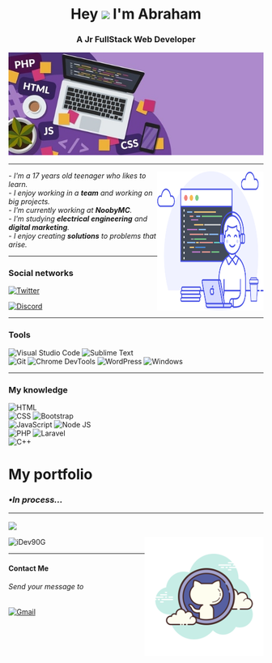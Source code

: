 <h1 align="center">Hey <img src="https://media.giphy.com/media/hvRJCLFzcasrR4ia7z/giphy.gif" width="30px"> I'm Abraham</h1>
<h3 align="center">A Jr FullStack Web Developer</h3>
<img src="media/web-development-coding-concept-banner-260nw-1955634814-1-1.jpg" width="2000"/>
<hr/>
<img align="right" src="media/promo-figure-alt.svg" width="210" height="275"/>

<p><i>- I'm a 17 years old teenager who likes to learn.
<br/>- I enjoy working in a <b>team</b> and working on big projects.
<br/>- I'm currently working at <b>NoobyMC</b>.
<br/>- I'm studying <b>electrical engineering</b> and <b>digital marketing</b>.
<br/>- I enjoy creating <b>solutions</b> to problems that arise.
</i></p><hr/>
<h3 align="left">Social networks</h3>
<p align="left">
<a href="https://twitter.com/iFail90G" target="blank">

![Twitter](https://img.shields.io/badge/Twitter-55ACEE?style=for-the-badge&logo=twitter&logoColor=white)</a>
<a href="https://dsc.gg/noobymc" target="blank">

![Discord](https://img.shields.io/badge/Discord-7289DA?style=for-the-badge&logo=discord&logoColor=white)
</a>
</p>
<hr><h3 align="left">Tools</h3>

![Visual Studio Code](https://img.shields.io/badge/Visual%20Studio%20Code-0078D7?style=for-the-badge&logo=visualstudiocode&logoColor=white)
![Sublime Text](https://img.shields.io/badge/Sublime%20Text-FF9800?style=for-the-badge&logo=sublimetext&logoColor=white)<br/>
![Git](https://img.shields.io/badge/Git-F34F29?style=for-the-badge&logo=git&logoColor=white)
![Chrome DevTools](https://img.shields.io/badge/Chrome%20DevTools-1DA462?style=for-the-badge&logo=googlechrome&logoColor=white)
![WordPress](https://img.shields.io/badge/WordPress-00749C?style=for-the-badge&logo=wordpress&logoColor=white)
![Windows](https://img.shields.io/badge/Windows%2010-7fba00?style=for-the-badge&logo=windows&logoColor=white)
<hr/><h3 align="left">My knowledge</h3>

![HTML](https://img.shields.io/badge/HTML-E34C26?style=for-the-badge&logo=html5&logoColor=white)<br/>
![CSS](https://img.shields.io/badge/CSS-264DE4?style=for-the-badge&logo=css3&logoColor=white)
![Bootstrap](https://img.shields.io/badge/BootsTrap-563D7E?style=for-the-badge&logo=bootstrap&logoColor=white)<br/>
![JavaScript](https://img.shields.io/badge/JavaScript-FF9800?style=for-the-badge&logo=javascript&logoColor=white)
![Node JS](https://img.shields.io/badge/Node%20JS-68A063?style=for-the-badge&logo=node.js&logoColor=white)<br/>
![PHP](https://img.shields.io/badge/PHP-787CB5?style=for-the-badge&logo=php&logoColor=white)
![Laravel](https://img.shields.io/badge/Laravel-FB503B?style=for-the-badge&logo=laravel&logoColor=white)<br/>
![C++](https://img.shields.io/badge/C++-044F88?style=for-the-badge&logo=c%2b%2b&logoColor=white)
<h1>My portfolio</h1>
<h3><i>•In process...</i></h3>
<hr/>
<p><img align="center" src="https://github-readme-stats.vercel.app/api?username=idev90g&show_icons=true&title_color=fff&icon_color=1e85e0&text_color=9f9f9f&bg_color=151515&locale=en"/></p>
<p><img align="center" src="https://github-readme-stats.vercel.app/api/top-langs?username=idev90g&show_icons=true&bg_color=151515&text_color=9f9f9f&title_color=fff&locale=en&layout=compact" alt="iDev90G" /><img align="right" src="media/github.png" width="235" height="235"/></p>

<hr/>
<h4 align="left">Contact Me</h4>
<p><h6>Send your message to</h6></p>
<a href="mailto:ifail90contact@gmail.com?subject=Tu Asunto Aquí">

![Gmail](https://img.shields.io/badge/Gmail-BB001B?style=for-the-badge&logo=gmail&logoColor=white)
</a>
